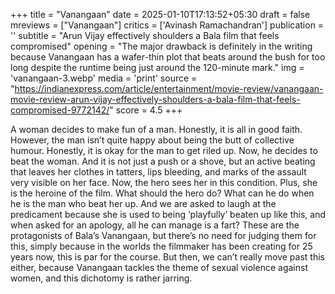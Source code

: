 +++
title = "Vanangaan"
date = 2025-01-10T17:13:52+05:30
draft = false
mreviews = ["Vanangaan"]
critics = ['Avinash Ramachandran']
publication = ''
subtitle = "Arun Vijay effectively shoulders a Bala film that feels compromised"
opening = "The major drawback is definitely in the writing because Vanangaan has a wafer-thin plot that beats around the bush for too long despite the runtime being just around the 120-minute mark."
img = 'vanangaan-3.webp'
media = 'print'
source = "https://indianexpress.com/article/entertainment/movie-review/vanangaan-movie-review-arun-vijay-effectively-shoulders-a-bala-film-that-feels-compromised-9772142/"
score = 4.5
+++

A woman decides to make fun of a man. Honestly, it is all in good faith. However, the man isn’t quite happy about being the butt of collective humour. Honestly, it is okay for the man to get riled up. Now, he decides to beat the woman. And it is not just a push or a shove, but an active beating that leaves her clothes in tatters, lips bleeding, and marks of the assault very visible on her face. Now, the hero sees her in this condition. Plus, she is the heroine of the film. What should the hero do? What can he do when he is the man who beat her up. And we are asked to laugh at the predicament because she is used to being ‘playfully’ beaten up like this, and when asked for an apology, all he can manage is a fart? These are the protagonists of Bala’s Vanangaan, but there’s no need for judging them for this, simply because in the worlds the filmmaker has been creating for 25 years now, this is par for the course. But then, we can’t really move past this either, because Vanangaan tackles the theme of sexual violence against women, and this dichotomy is rather jarring.
